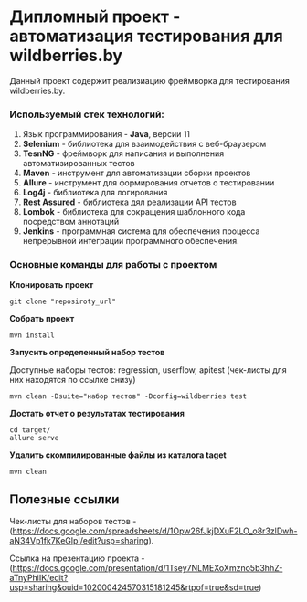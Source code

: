 # Дипломный проект - автоматизация тестирования для wildberries.by
Данный проект содержит реализиацию фреймворка для тестирования wildberries.by.
### Используемый стек технологий:
1. Язык программирования - **Java**, версии 11
2. **Selenium** - библиотека для взаимодействия с веб-браузером
3. **TesnNG** - фреймворк для написания и выполнения автоматизированных тестов
4. **Maven** - инструмент для автоматизации сборки проектов
5. **Allure** - инструмент для формирования отчетов о тестировании
6. **Log4j** - библиотека для логирования
7. **Rest Assured** - библиотека дял реализации API тестов
8. **Lombok** - библиотека для сокращения шаблонного кода посредством аннотаций
9. **Jenkins** - программная система для обеспечения процесса непрерывной интеграции программного обеспечения. 

### Основные команды для работы с проектом
**Клонировать проект**
```
git clone "reposiroty_url"
```
**Собрать проект**
```
mvn install
```
**Запусить определенный набор тестов**

Доступные наборы тестов: regression, userflow, apitest (чек-листы для них находятся по ссылке снизу)
```
mvn clean -Dsuite="набор тестов" -Dconfig=wildberries test
```
**Достать отчет о результатах тестирования**
```
cd target/
allure serve
```
**Удалить скомпилированные файлы из каталога taget**
```
mvn clean
```

## Полезные ссылки 
Чек-листы для наборов тестов - (https://docs.google.com/spreadsheets/d/1Opw26fJkjDXuF2LO_o8r3zlDwh-aN34Vp1fk7KeGlpI/edit?usp=sharing).

Ссылка на презентацию проекта - (https://docs.google.com/presentation/d/1Tsey7NLMEXoXmzno5b3hhZ-aTnyPhiIK/edit?usp=sharing&ouid=102000424570315181245&rtpof=true&sd=true)
